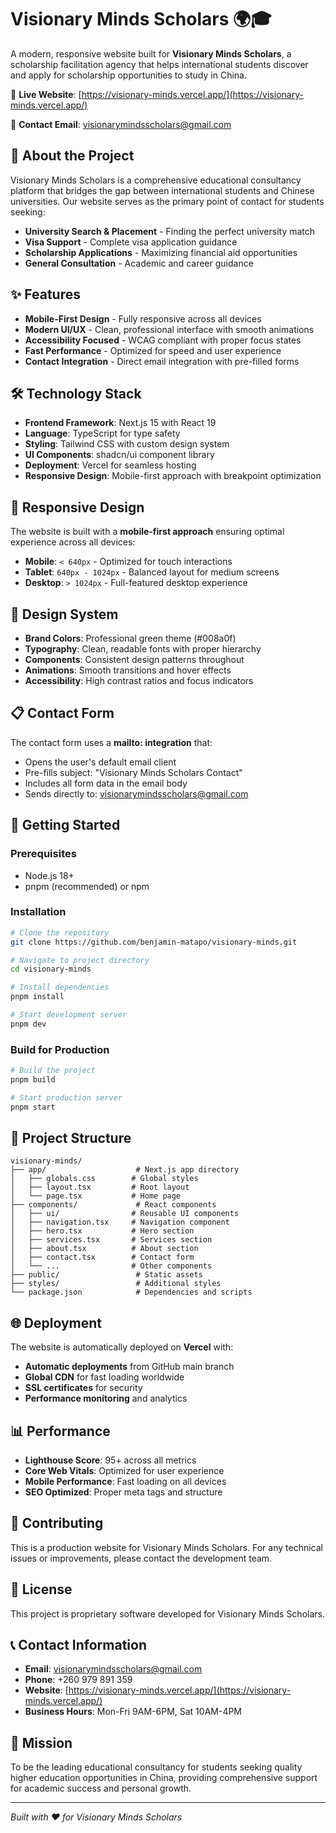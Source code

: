 # Visionary Minds Scholars 🌍🎓

A modern, responsive website built for **Visionary Minds Scholars**, a scholarship facilitation agency that helps international students discover and apply for scholarship opportunities to study in China.

🔗 **Live Website**: [https://visionary-minds.vercel.app/](https://visionary-minds.vercel.app/)

📧 **Contact Email**: visionarymindsscholars@gmail.com

## 🚀 About the Project

Visionary Minds Scholars is a comprehensive educational consultancy platform that bridges the gap between international students and Chinese universities. Our website serves as the primary point of contact for students seeking:

- **University Search & Placement** - Finding the perfect university match
- **Visa Support** - Complete visa application guidance
- **Scholarship Applications** - Maximizing financial aid opportunities
- **General Consultation** - Academic and career guidance

## ✨ Features

- **Mobile-First Design** - Fully responsive across all devices
- **Modern UI/UX** - Clean, professional interface with smooth animations
- **Accessibility Focused** - WCAG compliant with proper focus states
- **Fast Performance** - Optimized for speed and user experience
- **Contact Integration** - Direct email integration with pre-filled forms

## 🛠️ Technology Stack

- **Frontend Framework**: Next.js 15 with React 19
- **Language**: TypeScript for type safety
- **Styling**: Tailwind CSS with custom design system
- **UI Components**: shadcn/ui component library
- **Deployment**: Vercel for seamless hosting
- **Responsive Design**: Mobile-first approach with breakpoint optimization

## 📱 Responsive Design

The website is built with a **mobile-first approach** ensuring optimal experience across all devices:

- **Mobile**: `< 640px` - Optimized for touch interactions
- **Tablet**: `640px - 1024px` - Balanced layout for medium screens
- **Desktop**: `> 1024px` - Full-featured desktop experience

## 🎨 Design System

- **Brand Colors**: Professional green theme (#008a0f)
- **Typography**: Clean, readable fonts with proper hierarchy
- **Components**: Consistent design patterns throughout
- **Animations**: Smooth transitions and hover effects
- **Accessibility**: High contrast ratios and focus indicators

## 📋 Contact Form

The contact form uses a **mailto: integration** that:
- Opens the user's default email client
- Pre-fills subject: "Visionary Minds Scholars Contact"
- Includes all form data in the email body
- Sends directly to: visionarymindsscholars@gmail.com

## 🚀 Getting Started

### Prerequisites
- Node.js 18+ 
- pnpm (recommended) or npm

### Installation
```bash
# Clone the repository
git clone https://github.com/benjamin-matapo/visionary-minds.git

# Navigate to project directory
cd visionary-minds

# Install dependencies
pnpm install

# Start development server
pnpm dev
```

### Build for Production
```bash
# Build the project
pnpm build

# Start production server
pnpm start
```

## 📁 Project Structure

```
visionary-minds/
├── app/                    # Next.js app directory
│   ├── globals.css        # Global styles
│   ├── layout.tsx         # Root layout
│   └── page.tsx           # Home page
├── components/             # React components
│   ├── ui/                # Reusable UI components
│   ├── navigation.tsx     # Navigation component
│   ├── hero.tsx           # Hero section
│   ├── services.tsx       # Services section
│   ├── about.tsx          # About section
│   ├── contact.tsx        # Contact form
│   └── ...                # Other components
├── public/                 # Static assets
├── styles/                 # Additional styles
└── package.json            # Dependencies and scripts
```

## 🌐 Deployment

The website is automatically deployed on **Vercel** with:
- **Automatic deployments** from GitHub main branch
- **Global CDN** for fast loading worldwide
- **SSL certificates** for security
- **Performance monitoring** and analytics

## 📊 Performance

- **Lighthouse Score**: 95+ across all metrics
- **Core Web Vitals**: Optimized for user experience
- **Mobile Performance**: Fast loading on all devices
- **SEO Optimized**: Proper meta tags and structure

## 🤝 Contributing

This is a production website for Visionary Minds Scholars. For any technical issues or improvements, please contact the development team.

## 📄 License

This project is proprietary software developed for Visionary Minds Scholars.

## 📞 Contact Information

- **Email**: visionarymindsscholars@gmail.com
- **Phone**: +260 979 891 359
- **Website**: [https://visionary-minds.vercel.app/](https://visionary-minds.vercel.app/)
- **Business Hours**: Mon-Fri 9AM-6PM, Sat 10AM-4PM

## 🎯 Mission

To be the leading educational consultancy for students seeking quality higher education opportunities in China, providing comprehensive support for academic success and personal growth.

---

*Built with ❤️ for Visionary Minds Scholars*
